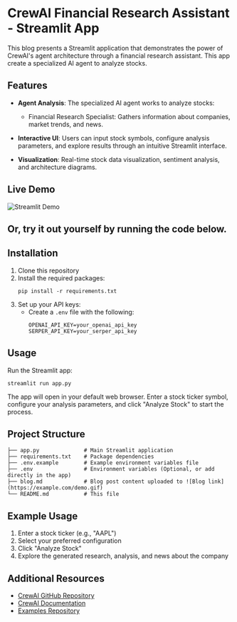 # CrewAI Financial Research Assistant - Streamlit App

This blog presents a Streamlit application that demonstrates the power of CrewAI's agent architecture through a financial research assistant. This app create a specialized AI agent to analyze stocks.

## Features

- **Agent Analysis**: The specialized AI agent works to analyze stocks:
  - Financial Research Specialist: Gathers information about companies, market trends, and news.

- **Interactive UI**: Users can input stock symbols, configure analysis parameters, and explore results through an intuitive Streamlit interface.

- **Visualization**: Real-time stock data visualization, sentiment analysis, and architecture diagrams.

## Live Demo

![Streamlit Demo](https://crewai-stock-research.streamlit.app/)

## Or, try it out yourself by running the code below.

## Installation

1. Clone this repository
2. Install the required packages:
   ```
   pip install -r requirements.txt
   ```
3. Set up your API keys:
   - Create a `.env` file with the following:
     ```
     OPENAI_API_KEY=your_openai_api_key
     SERPER_API_KEY=your_serper_api_key
     ```

## Usage

Run the Streamlit app:
```
streamlit run app.py
```

The app will open in your default web browser. Enter a stock ticker symbol, configure your analysis parameters, and click "Analyze Stock" to start the process.

## Project Structure

```
├── app.py              # Main Streamlit application
├── requirements.txt    # Package dependencies
├── .env.example        # Example environment variables file
├── .env                # Environment variables (Optional, or add directly in the app)
├── blog.md             # Blog post content uploaded to ![Blog link](https://example.com/demo.gif)
└── README.md           # This file
```

## Example Usage

1. Enter a stock ticker (e.g., "AAPL")
2. Select your preferred configuration
3. Click "Analyze Stock"
4. Explore the generated research, analysis, and news about the company

## Additional Resources

- [CrewAI GitHub Repository](https://github.com/crewAIInc/crewAI)
- [CrewAI Documentation](https://docs.crewai.com/)
- [Examples Repository](https://github.com/crewAIInc/crewAI-examples)
